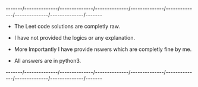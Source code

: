 -------/--------------/--------------/--------------/--------------/--------------/--------------/--------------/-------



 - The Leet code solutions are completly raw.

 - I have not provided the logics or any explanation.

 - More Importantly I have provide nswers which are completly fine by me.

 - All answers are in python3.

-------/--------------/--------------/--------------/--------------/--------------/--------------/--------------/-------
